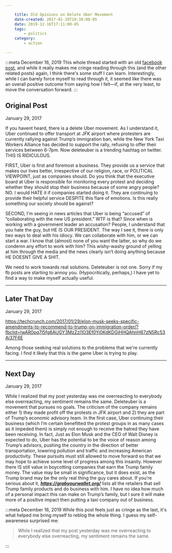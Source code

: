 ```yaml
---

    title: Old Opinions on Delete Uber Movement
    date-created: 2017-01-29T10:38:00-05
    date: 2019-12-16T17:11:00-05
    tags:
        - politics
    category:
        - action

---
```


:::meta 
<time datetime="2019-12-16T17:11"> December 16, 2019 </time> 
This whole thread started with an old [facebook post](https://www.facebook.com/earljman/posts/1401662803180206), and while it really makes me cringe reading through this (and the other related posts) again, I think there's some stuff I can learn. Interestingly, while I can barely force myself to read through it, it seemed like there was an overall positive outcome from saying how I felt&mdash;if, at the very least, to move the conversation forward.
:::

## Original Post

<time datetime="2017-01-29T10:38"> January 29, 2017 </time>

If you havent heard, there is a delete Uber movement. As I understand it, Uber continued to offer transport at JFK airport where protesters are currently rallying against Trump’s immigration ban, while the New York Taxi Workers Alliance has decided to support the rally, refusing to offer their services between 6-7pm. Now deleteuber is a trending hashtag on twitter. THIS IS RIDICULOUS.

FIRST, Uber is first and foremost a business. They provide us a service that makes our lives better, irrespective of our religion, race, or POLITICAL VIEWPOINT, just as companies should. Do you think that the executive board at Uber is responsible for monitoring every protest and deciding whether they should stop their business because of some angry people? NO. I would HATE it if companies started doing it. They are continuing to provide their helpful service DESPITE this flare of emotions. Is this really something our society should be against?

SECOND, I’m seeing in news articles that Uber is being “accused” of “collaborating with the new US president.” WTF is that? Since when is working with a government leader an accusation? People, I understand that you hate the guy, but HE IS OUR PRESIDENT. The way I see it, there is only two ways to deal with his idiocy. We can collaborate with him, or we can start a war. I know that (almost) none of you want the latter, so why do we condemn any effort to work with him? This wishy-washy ground of yelling at him through the media and the news clearly isn’t doing anything because HE DOESNT GIVE A SHIT.

We need to work towards real solutions. Deleteuber is not one.
Sorry if my fb posts are starting to annoy you. (Hypocritically, perhaps,) I have yet to find a way to make myself actually useful.

---

## Later That Day
<time datetime="2017-01-29T19:55"> January 29, 2017 </time>

https://techcrunch.com/2017/01/29/elon-musk-seeks-specific-amendments-to-recommend-to-trump-on-immigration-order/?fbclid=IwAR0pq7l5fg6AUGY3MzZzI1O3Ef0Yi0KdKDGiHHQAhnH67zN5Rc53Ai37F6E

Among those seeking real solutions to the problems that we're currently facing. I find it likely that this is the game Uber is trying to play.

---

## Next Day
<time datetime="2017-01-29T10:38"> January 29, 2017 </time>

While I realized that my post yesterday was me overreacting to everybody else overreacting, my sentiment remains the same. Deleteuber is a movement that pursues no goals. The criticism of the company remains either 1) they made profit off the protests in JFK airport and 2) they are part of Trump’s economic advisory team. In the first case, Uber continuing their business (which I’m certain benefitted the protest groups in as many cases as it impeded them) is simply not enough to receive the hatred they have been receiving. In fact, Just as Elon Musk and the CEO of Walt Disney is expected to do, Uber has the potential to be the voice of reason among Trump’s advisors, pushing the country in the direction of better transportation, lowering pollution and traffic and increasing American productivity. These pursuits must still allowed to move forward so that we may hope to achieve some level of progress among this insanity.
However there IS still value in boycotting companies that earn the Trump family money. The value may be small in significance, but it does exist, as the Trump brand may be the only real thing the guy cares about. If you’re serious about it, ***https://grabyourwallet.org/*** lists all the retailers that sell Trump family products and do business with him. I have no idea how much of a personal impact this can make on Trump’s family, but I sure it will make more of a positive impact then putting a taxi company out of business.

:::meta
<time datetime="2019-12-16T17:11"> December 16, 2019 </time>
While this post feels just as cringe as the last, it's what helped me bring myself to reblog the whole thing. I guess my self-awareness surprised me:

<blockquote>
While I realized that my post yesterday was me overreacting to everybody else overreacting, my sentiment remains the same.
</blockquote>
:::

